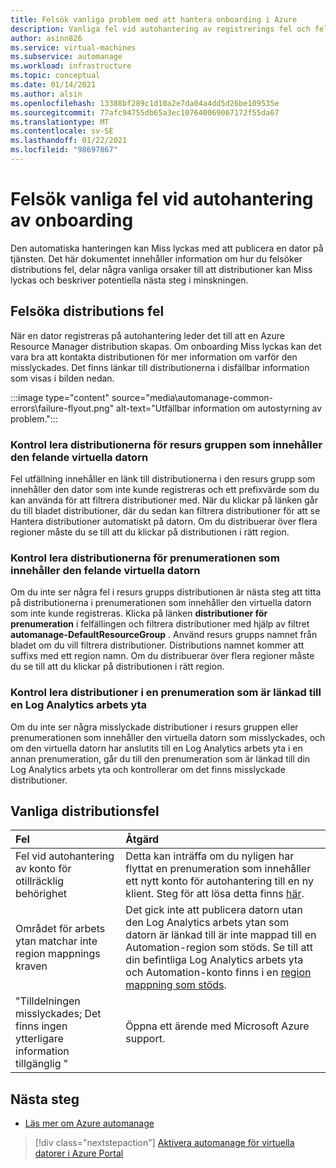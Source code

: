 ```yaml
---
title: Felsök vanliga problem med att hantera onboarding i Azure
description: Vanliga fel vid autohantering av registrerings fel och fel sökning
author: asinn826
ms.service: virtual-machines
ms.subservice: automanage
ms.workload: infrastructure
ms.topic: conceptual
ms.date: 01/14/2021
ms.author: alsin
ms.openlocfilehash: 13388bf289c1d10a2e7da04a4dd5d26be109535e
ms.sourcegitcommit: 77afc94755db65a3ec107640069067172f55da67
ms.translationtype: MT
ms.contentlocale: sv-SE
ms.lasthandoff: 01/22/2021
ms.locfileid: "98697867"
---
```

# <a name="troubleshoot-common-automanage-onboarding-errors"></a>Felsök vanliga fel vid autohantering av onboarding
Den automatiska hanteringen kan Miss lyckas med att publicera en dator på tjänsten. Det här dokumentet innehåller information om hur du felsöker distributions fel, delar några vanliga orsaker till att distributioner kan Miss lyckas och beskriver potentiella nästa steg i minskningen.

## <a name="troubleshooting-deployment-failures"></a>Felsöka distributions fel
När en dator registreras på autohantering leder det till att en Azure Resource Manager distribution skapas. Om onboarding Miss lyckas kan det vara bra att kontakta distributionen för mer information om varför den misslyckades. Det finns länkar till distributionerna i disfällbar information som visas i bilden nedan.

:::image type="content" source="media\automanage-common-errors\failure-flyout.png" alt-text="Utfällbar information om autostyrning av problem.":::

### <a name="check-the-deployments-for-the-resource-group-containing-the-failed-vm"></a>Kontrol lera distributionerna för resurs gruppen som innehåller den felande virtuella datorn
Fel utfällning innehåller en länk till distributionerna i den resurs grupp som innehåller den dator som inte kunde registreras och ett prefixvärde som du kan använda för att filtrera distributioner med. När du klickar på länken går du till bladet distributioner, där du sedan kan filtrera distributioner för att se Hantera distributioner automatiskt på datorn. Om du distribuerar över flera regioner måste du se till att du klickar på distributionen i rätt region.

### <a name="check-the-deployments-for-the-subscription-containing-the-failed-vm"></a>Kontrol lera distributionerna för prenumerationen som innehåller den felande virtuella datorn
Om du inte ser några fel i resurs grupps distributionen är nästa steg att titta på distributionerna i prenumerationen som innehåller den virtuella datorn som inte kunde registreras. Klicka på länken **distributioner för prenumeration** i felfällingen och filtrera distributioner med hjälp av filtret **automanage-DefaultResourceGroup** . Använd resurs grupps namnet från bladet om du vill filtrera distributioner. Distributions namnet kommer att suffixs med ett region namn. Om du distribuerar över flera regioner måste du se till att du klickar på distributionen i rätt region.

### <a name="check-deployments-in-a-subscription-linked-to-a-log-analytics-workspace"></a>Kontrol lera distributioner i en prenumeration som är länkad till en Log Analytics arbets yta
Om du inte ser några misslyckade distributioner i resurs gruppen eller prenumerationen som innehåller den virtuella datorn som misslyckades, och om den virtuella datorn har anslutits till en Log Analytics arbets yta i en annan prenumeration, går du till den prenumeration som är länkad till din Log Analytics arbets yta och kontrollerar om det finns misslyckade distributioner.

## <a name="common-deployment-errors"></a>Vanliga distributionsfel

Fel |  Åtgärd
:-----|:-------------|
Fel vid autohantering av konto för otillräcklig behörighet | Detta kan inträffa om du nyligen har flyttat en prenumeration som innehåller ett nytt konto för autohantering till en ny klient. Steg för att lösa detta finns [här](./repair-automanage-account.md).
Området för arbets ytan matchar inte region mappnings kraven | Det gick inte att publicera datorn utan den Log Analytics arbets ytan som datorn är länkad till är inte mappad till en Automation-region som stöds. Se till att din befintliga Log Analytics arbets yta och Automation-konto finns i en [region mappning som stöds](https://docs.microsoft.com/azure/automation/how-to/region-mappings).
"Tilldelningen misslyckades; Det finns ingen ytterligare information tillgänglig " | Öppna ett ärende med Microsoft Azure support.

## <a name="next-steps"></a>Nästa steg

* [Läs mer om Azure automanage](./automanage-virtual-machines.md)

> [!div class="nextstepaction"]
> [Aktivera automanage för virtuella datorer i Azure Portal](quick-create-virtual-machines-portal.md)

